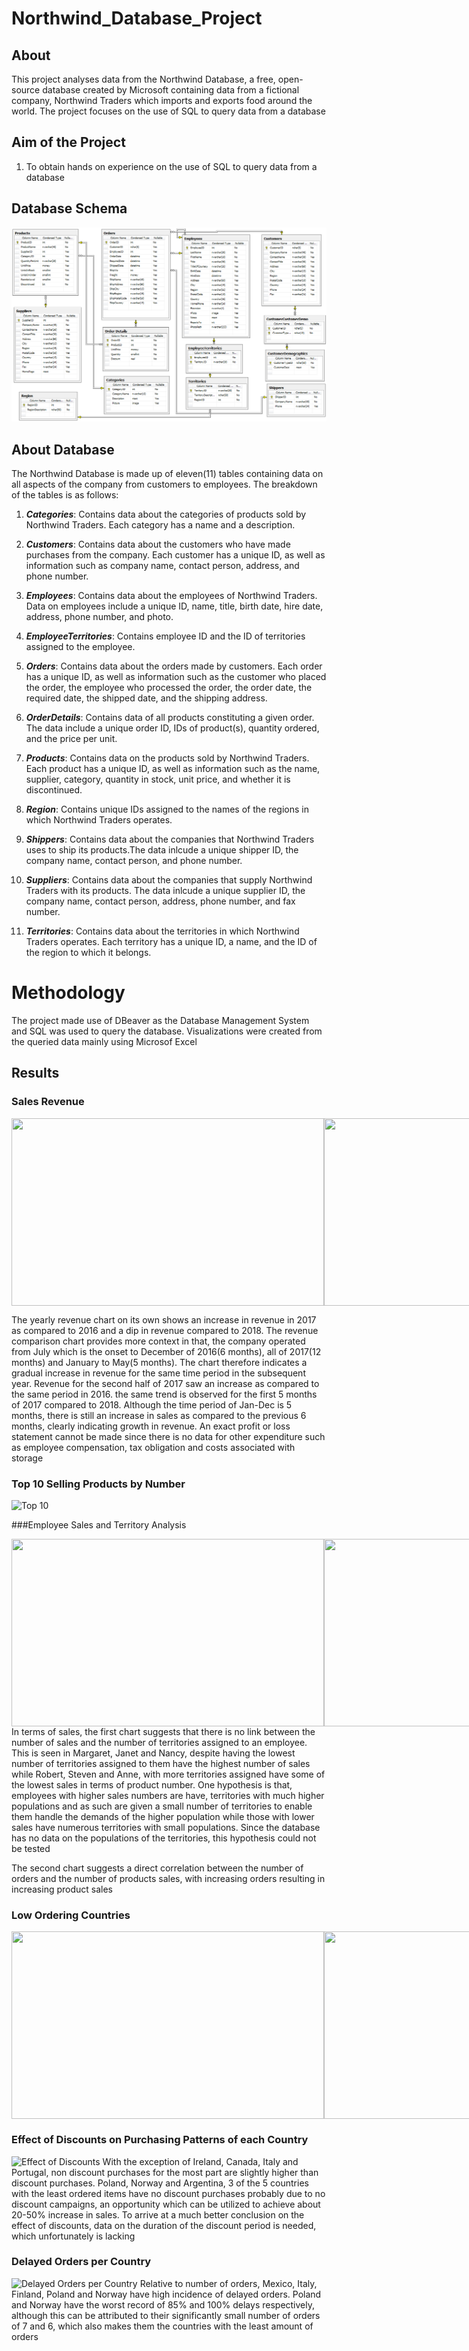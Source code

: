 # Northwind_Database_Project

## About
This project analyses data from the Northwind Database, a free, open-source database created by Microsoft containing data from a fictional company, Northwind Traders which imports and exports food around the world. 
The project focuses on the use of SQL to query data from a database

## Aim of the Project
1. To obtain hands on experience on the use of SQL to query data from a database

## Database Schema
![Northwind Schema](Northwind_ERD.png)

## About Database
The Northwind Database is made up of eleven(11) tables containing data on all aspects of the company from customers to employees. The breakdown of the tables is as follows:

1. **_Categories_**: Contains data about the categories of products sold by Northwind Traders. Each category has a name and a description.

2. **_Customers_**: Contains data about the customers who have made purchases from the company. Each customer has a unique ID, as well as information such as company name, contact person, address, and phone number.

3. **_Employees_**: Contains data about the employees of Northwind Traders. Data on employees include a unique ID, name, title, birth date, hire date, address, phone number, and photo.

4. **_EmployeeTerritories_**: Contains employee ID and the ID of territories assigned to the employee.

5. **_Orders_**: Contains data about the orders made by customers. Each order has a unique ID, as well as information such as the customer who placed the order, the employee who processed the order, the order date, the required date, the shipped date, and the shipping address.

6. **_OrderDetails_**: Contains data of all products constituting a given order. The data include a unique order ID, IDs of product(s), quantity ordered, and the price per unit.

7. **_Products_**: Contains data on the products sold by Northwind Traders. Each product has a unique ID, as well as information such as the name, supplier, category, quantity in stock, unit price, and whether it is discontinued.

8. **_Region_**: Contains unique IDs assigned to the names of the regions in which Northwind Traders operates.

9. **_Shippers_**: Contains data about the companies that Northwind Traders uses to ship its products.The data inlcude a unique shipper ID, the company name, contact person, and phone number.

10. **_Suppliers_**: Contains data about the companies that supply Northwind Traders with its products. The data inlcude a unique supplier ID, the company name, contact person, address, phone number, and fax number.

11. **_Territories_**: Contains data about the territories in which Northwind Traders operates. Each territory has a unique ID, a name, and the ID of the region to which it belongs.


# Methodology
The project made use of DBeaver as the Database Management System and SQL was used to query the database. Visualizations were created from the queried data mainly using Microsof Excel


## Results

### Sales Revenue
<div style="display:flex; justify-content:space-between;">
    <img src=https://user-images.githubusercontent.com/119953557/232344862-f48f0ba4-83ce-4294-bef1-64f9b783adde.png width="500" height="300"/>
    <img src=https://user-images.githubusercontent.com/119953557/232344895-89c7cde4-90a8-407c-a8cb-3623a4ce3d08.png width="500" height="300"/>
</div>

The yearly revenue chart on its own shows an increase in revenue in 2017 as compared to 2016 and a dip in revenue compared to 2018. The revenue comparison chart provides more context in that, the company operated from July which is the onset to December of 2016(6 months), all of 2017(12 months) and January to May(5 months). The chart therefore indicates a gradual increase in revenue for the same time period in the  subsequent year. Revenue for the second half of 2017 saw an increase as compared to the same period in 2016. the same trend is observed for the first 5 months of 2017 compared to 2018. Although the time period of Jan-Dec is 5 months, there is still an increase in sales as compared to the previous 6 months, clearly indicating growth in revenue.
An exact profit or loss statement cannot be made since there is no data for other expenditure such as employee compensation, tax obligation and costs associated with storage

### Top 10 Selling Products by Number
![Top 10](https://user-images.githubusercontent.com/119953557/232346381-d5d548a7-c869-48c3-a2dd-31b920739890.png)

###Employee Sales and Territory Analysis
<div style="display:flex; justify-content:space-between;">
<img src=https://user-images.githubusercontent.com/119953557/232346588-cded1aad-7167-4d32-a517-8dec3de4b489.png width="500" height="300"/>
<img src=https://user-images.githubusercontent.com/119953557/232346581-232f0f82-776d-4cdc-8b8e-4af01e323ba8.png width="500" height="300"/>
</div>
In terms of sales, the first chart suggests that there is no link between the number of sales and the number of territories assigned to an employee. This is seen in Margaret, Janet and Nancy, despite having the lowest number of territories assigned to them have the highest number of sales while Robert, Steven and Anne, with more territories assigned have some of the lowest sales in terms of product number. One hypothesis is that, employees with higher sales numbers are have, territories with much higher populations and as such are given a small number of territories to enable them handle the demands of the higher population while those with lower sales have numerous territories with small populations. Since the database has no data on the populations of the territories, this hypothesis could not be tested

The second chart suggests a direct correlation between the number of orders and the number of products sales, with increasing orders resulting in increasing product sales

### Low Ordering Countries
<div style="display:flex; justify-content:space-between;">
    <img src=https://user-images.githubusercontent.com/119953557/232347971-42dd6cea-9431-4035-9cfd-50d4f220211b.png width="500" height="300"/>
    <img src=https://user-images.githubusercontent.com/119953557/232347969-f3a3d17e-405c-415a-8a0f-3dd9e9a7aa8c.png width="500" height="300"/>
</div>


### Effect of Discounts on Purchasing Patterns of each Country
![Effect of Discounts](https://user-images.githubusercontent.com/119953557/232348524-d0514512-4b31-4e10-acc6-359e026e6586.png)
With the exception of Ireland, Canada, Italy and Portugal, non discount purchases for the most part are slightly higher than discount purchases. Poland, Norway and Argentina, 3 of the 5 countries with the least ordered items have no discount purchases probably due to no discount campaigns, an opportunity which can be utilized to achieve about 20-50% increase in sales. To arrive at a much better conclusion on the effect of discounts, data on the duration of the discount period is needed, which unfortunately is lacking 

### Delayed Orders per Country
![Delayed Orders per Country](https://user-images.githubusercontent.com/119953557/232348585-f0071632-b5d0-4588-aa47-3725e8c5e06c.png)
Relative to number of orders, Mexico, Italy, Finland, Poland and Norway have high incidence of delayed orders. Poland and Norway have the worst record of 85% and 100% delays respectively, although this can be attributed to their significantly small number of orders of 7 and 6, which also makes them the countries with the least amount of orders
